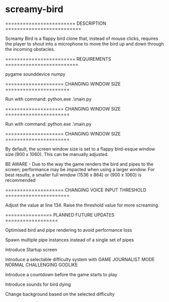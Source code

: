 # screamy-bird
======================== DESCRIPTION ==========================

Screamy Bird is a flappy bird clone that, instead of mouse clicks, 
requires the player to shout into a microphone to move the bird up 
and down through the incoming obstacles.


======================== REQUIREMENTS =========================

pygame
sounddevice
numpy



==================== CHANGING WINDOW SIZE ======================

Run with command: python.exe .\main.py


==================== CHANGING WINDOW SIZE ======================

Run with command: python.exe .\main.py


==================== CHANGING WINDOW SIZE ======================

By default, the screen window size is set to a flappy bird-esque window
size (900 x 1060). This can be manually adjusted.

BE AWARE - Due to the way the game renders the bird and pipes to the 
screen; performance may be impacted when using a larger window. For best 
results, a smaller full window (1536 x 864) or (900 x 1060) is
recommended


==================== CHANGING VOICE INPUT THRESHOLD ======================

Adjust the value at line 134. Raise the threshold value for more screaming.


================ PLANNED FUTURE UPDATES ==================

Optimised bird and pipe rendering to avoid performance loss

Spawn multiple pipe instances instead of a single set of pipes

Introduce Startup screen

Introduce a selectable difficulty system with
    GAME JOURNALIST MODE
    NORMAL
    CHALLENGING
    GODLIKE

Introduce a countdown before the game starts to play

Introduce sounds for bird dying

Change background based on the selected difficulty